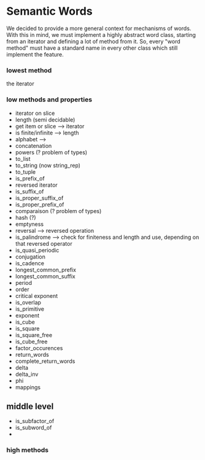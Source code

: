 

# Semantic Words

We decided to provide a more general context for mechanisms of words. With this in mind, we must implement a highly abstract word class, starting from an iterator and defining a lot of method from it. So, every "word method" must have a standard name in every other class which still implement the feature. 


### lowest method

the iterator  


### low methods and properties

* iterator on slice 
* length (semi decidable) 
* get item or slice  -->  iterator 
* is finite/infinite  -->  length 
* alphabet  --> 
* concatenation   
* powers  (? problem of types) 
* to_list 
* to_string (now string_rep) 
* to_tuple 
* is_prefix_of 
* reversed iterator 
* is_suffix_of 
* is_proper_suffix_of 
* is_proper_prefix_of 
* comparaison (? problem of types) 
* hash (?) 
* emptyness 
* reversal  -->  reversed operation 
* is_palindrome  -->  check for finiteness and length and use, depending on that reversed operator 
* is_quasi_periodic 
* conjugation 
* is_cadence 
* longest_common_prefix 
* longest_common_suffix 
* period 
* order 
* critical exponent 
* is_overlap 
* is_primitive 
* exponent 
* is_cube 
* is_square 
* is_square_free 
* is_cube_free 
* factor_occurences 
* return_words 
* complete_return_words 
* delta 
* delta_inv 
* phi 
* mappings 

## middle level

* is_subfactor_of 
* is_subword_of 
* 

### high methods
